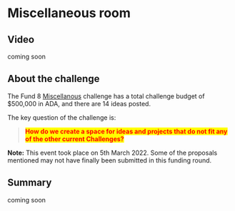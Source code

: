 # Miscellaneous room

## Video

coming soon

## About the challenge

The Fund 8 [Miscellanous](https://cardano.ideascale.com/c/campaigns/26441/about) challenge has a total challenge budget of $500,000 in ADA, and there are 14 ideas posted.

The key question of the challenge is:

> <mark style="color:red;">**How do we create a space for ideas and projects that do not fit any of the other current Challenges?**</mark>

**Note:** This event took place on 5th March 2022. Some of the proposals mentioned may not have finally been submitted in this funding round.

## Summary

coming soon


